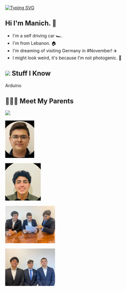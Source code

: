 [![Typing SVG](https://readme-typing-svg.herokuapp.com?font=Helvetica&color=1B1A17&size=30&center=true&vCenter=true&width=900&lines=Hello+Future+World!+🌎+🌎)](https://git.io/typing-svg)


<h2> Hi I'm Manich. &#129302; </h2>

- I'm a self driving car &#127950;&#65039;.
- I'm from Lebanon. &#127968;
- I'm dreaming of visiting Germany in #November! &#9992;&#65039;
- I might look weird, it's because I'm not photogenic. &#129322;



<h2><img src="https://media.giphy.com/media/VdoIFLsMIlwzfKD520/giphy.gif" height="20"> Stuff I Know</h2>                                                                                        

<p> Arduino </p>


<h2> &#128104;&#8205;&#128104;&#8205;&#128103; Meet My Parents </h2>                                                                                        


<p> <img src="https://drive.google.com/uc?id=1u_PsgLk52_ykXjgE_t9kH-fTfSxIwD98" height="120"></p>
<p> <img src="https://github.com/manich-lb/manich-lb/blob/main/boumalham.wro.jpeg?raw=true" height="120" /></p>
<p> <img src="https://github.com/manich-lb/manich-lb/blob/main/tommy.wro.jpeg?raw=true" height="120" /></p>
<p> <img src="https://github.com/manich-lb/manich-lb/blob/main/soura-hadame.jpeg?raw=true" height="120" /></p>
<p> <img src="https://github.com/manich-lb/manich-lb/blob/main/soura-tertib.jpeg?raw=true" height="120" /></p>
